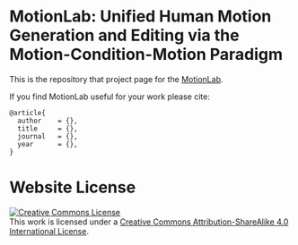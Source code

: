 # MotionLab: Unified Human Motion Generation and Editing via the Motion-Condition-Motion Paradigm

This is the repository that project page for the [MotionLab](https://diouo.github.io/motionlab.github.io/).

If you find MotionLab useful for your work please cite:
```
@article{
  author    = {},
  title     = {},
  journal   = {},
  year      = {},
}
```

# Website License
<a rel="license" href="http://creativecommons.org/licenses/by-sa/4.0/"><img alt="Creative Commons License" style="border-width:0" src="https://i.creativecommons.org/l/by-sa/4.0/88x31.png" /></a><br />This work is licensed under a <a rel="license" href="http://creativecommons.org/licenses/by-sa/4.0/">Creative Commons Attribution-ShareAlike 4.0 International License</a>.
